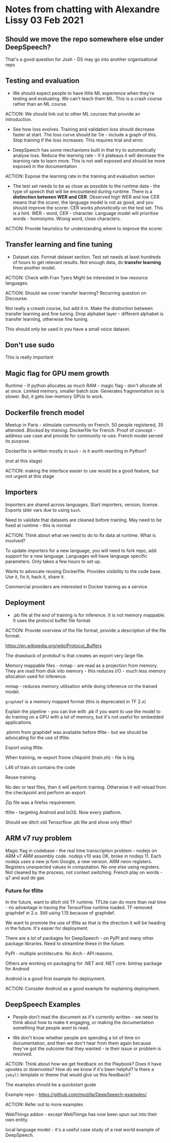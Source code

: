 # Notes from chatting with Alexandre Lissy 03 Feb 2021

## Should we move the repo somewhere else under DeepSpeech?

That's a good question for Josh - DS may go into another organisational repo

## Testing and evaluation

* We should expect people to have little ML experience when they're testing and evaluating. We can't teach them ML. This is a crash course rather than an ML course.

ACTION: We should link out to other ML courses that provide an introduction.

* See how loss evolves. Training and validation loss should decrease faster at start. The loss curve should be 1/e - include a graph of this. Stop training if the loss increases. This requires trial and error.

* DeepSpeech has some mechanisms built in that try to automatically analyse loss. Reduce the learning rate - if it plateaus it will decrease the learning rate to learn more. This is not well exposed and should be more exposed in the documentation

ACTION: Expose the learning rate in the training and evaluation section

* The test set needs to be as close as possible to the runtime data - the type of speech that will be encountered during runtime. There is a **distinction between WER and CER**. Observed high WER and low CER means that the scorer, the language model is not as good, and you should improve the scorer. CER works _phonetically_ on the test set. This is a hint. WER - word, CER - character. Language model will prioritise words - homonyms. Wrong word, close characters.

ACTION: Provide heuristics for understanding where to improve the scorer.

## Transfer learning and fine tuning

* Dataset size. Format dataset section. Test set needs at least hundreds of hours to get relevant results. Not enough data, do **transfer learning** from another model.

ACTION: Check with Fran Tyers Might be interested in low resource languages.

ACTION: Should we cover transfer learning? Recurring question on Discourse.

Not really a creash course, but add it in. Make the distinction between transfer learning and fine tuning. Drop alphabet layer - different alphabet is transfer learning, otherwise fine tuning.

This should only be used in you have a small voice dataset.

## Don't use sudo

This is really important

## Magic flag for GPU mem growth

Runtime - If python allocates as much RAM - magic flag - don't allocate all at once. Limited memory, smaller batch size. Generates fragmentation so is slower. But, it gets low-memory GPUs to work.

## Dockerfile french model

Meetup in Paris - stimulate community on French. 50 people registered, 35 attended. _Blocked by training_. Dockerfile for French. Proof of concept - address use case and provide for community re-use. French model served its purpose.

Dockerfile is written mostly in `bash` - is it worth rewriting in Python?

(not at this stage)

ACTION: making the interface easier to use would be a good feature, but not urgent at this stage

## Importers

Importers are shared across languages. Start importers, version, license. Exports `$ENV` vars due to using `bash`.

Need to validate that datasets are cleaned before training. May need to be fixed at runtime - this is normal

ACTION: Think about what we need to do to fix data at runtime. What is involved?

To update importers for a new language, you will need to fork repo, add support for a new language. Languages will have language specific parameters. Only takes a few hours to set up.

Wants to advocate reusing Dockerfile. Provides visibility to the code base. Use it, fix it, hack it, share it.

Commercial providers are interested in Docker training as a service.

## Deployment

* .pb file at the end of training is for inference. It is not memory mappable. It uses the protocol buffer file format.

ACTION: Provide overview of the file format, provide a description of the file format.

https://en.wikipedia.org/wiki/Protocol_Buffers

The drawback of protobuf is that creates an export very large file.

Memory mappable files - mmap - are read as a projection from memory. They are read from disk into memory - this reduces I/O - much less memory allocation used for inference.

mmap - reduces memory utilisation while doing inference on the trained model.

`graphdef` is a memory mapped format (this is deprecated in TF 2.x)

Explain the pipeline - you can live with .pb if you want to use the model to do training on a GPU with a lot of memory, but it's not useful for embedded applications.

.pbmm from graphdef was available before tflite - but we should be advocating for the use of tflite.

Export using tflite.

When training, re-export frome chkpoint (train.sh) - file is big.

L46 of train.sh contains the code

Reuse training.

No dev or test files, then it will perform training. Otherwise it will reload from the checkpoint and perform an export.

Zip file was a firefox requirement.

tflite - targeting Android and IoOS. Now every platform.

Should we ditch old Tensorflow .pb file and show only tflite?

## ARM v7 ruy problem

Magic flag in codebase - the real time transcription problem - nodejs on ARM v7
ARM assembly code. nodejs v10 was OK, broke in nodejs 11. Each nodejs uses a new js fom Google, a new version. ARM neon registers. Registers unexpected values in computation. No one else using registers. Not cleaned by the process, not context switching. French play on words - q7 and aud de gas

### Future for tflite

In the future, want to ditch old TF runtime. TFLite can do more than real time - no advantage in having the TensorFlow runtime loaded. TF removed graphdef in 2.x. Still using 1.15 because of graphdef.

We want to promote the use of tflite as that is the direction it will be heading in the future. It's easier for deployment.

There are a lot of packages for DeepSpeech - on PyPI and many other package libraries. Need to streamline these in the future.

PyPI - multiple architecutre. No Arch - API reasons.

Others are working on packaging for .NET and .NET core.
bintray package for Android

Android is a good first example for deployment.

ACTION: Consider Android as a good example for explaining deployment.

## DeepSpeech Examples

* People don't read the document as it's currently written - we need to think about how to make it engaging, or making the documentation something that people _want_ to read.

* We don't know whether people are spending a lot of time on documentation, and then we don't hear from them again because they've got the outcome that they wanted - ie their issue or problem is resolved.

ACTION: Think about how we get feedback on the Playbook? Does it have upvotes or downvotes? How do we know if it's been helpful? Is there a `jekyll` template or theme that would give us this feedback?

The examples should be a quickstart guide

Example repo - https://github.com/mozilla/DeepSpeech-examples/

ACTION: Refer out to more examples

WebThings addon - except WebThings has now been spun out into their own entity.

local language model - it's a useful case study of a real world example of DeepSpeech. 
